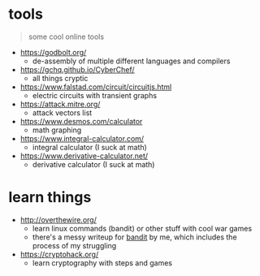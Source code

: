 # tools

> some cool online tools

- https://godbolt.org/
  - de-assembly of multiple different languages and compilers
- https://gchq.github.io/CyberChef/
  - all things cryptic
- https://www.falstad.com/circuit/circuitjs.html
  - electric circuits with transient graphs
- https://attack.mitre.org/
  - attack vectors list
- https://www.desmos.com/calculator
  - math graphing
- https://www.integral-calculator.com/
  - integral calculator (I suck at math)
- https://www.derivative-calculator.net/
  - derivative calculator (I suck at math)

# learn things

- http://overthewire.org/
  - learn linux commands (bandit) or other stuff with cool war games
  - there's a messy writeup for [bandit](MISC/Bandit.md) by me, which includes the process of my struggling
- https://cryptohack.org/
  - learn cryptography with steps and games